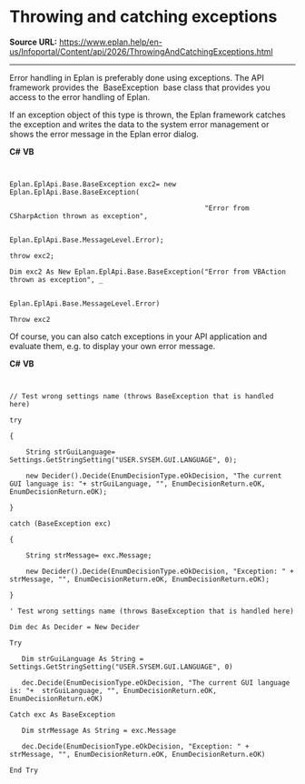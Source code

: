 # Throwing and catching exceptions

**Source URL:** https://www.eplan.help/en-us/Infoportal/Content/api/2026/ThrowingAndCatchingExceptions.html

---

Error handling in Eplan is preferably done using exceptions. The API framework provides the  BaseException  base class that provides you access to the error handling of Eplan.

If an exception object of this type is thrown, the Eplan framework catches the exception and writes the data to the system error management or shows the error message in the Eplan error dialog.

**C#**
**VB**

```


Eplan.EplApi.Base.BaseException exc2= new Eplan.EplApi.Base.BaseException(

                                                "Error from CSharpAction thrown as exception",

                                                Eplan.EplApi.Base.MessageLevel.Error);

throw exc2;

Dim exc2 As New Eplan.EplApi.Base.BaseException("Error from VBAction thrown as exception", _

                                                  Eplan.EplApi.Base.MessageLevel.Error)

Throw exc2

```

Of course, you can also catch exceptions in your API application and evaluate them, e.g. to display your own error message.

**C#**
**VB**

```


// Test wrong settings name (throws BaseException that is handled here)

try

{

    String strGuiLanguage= Settings.GetStringSetting("USER.SYSEM.GUI.LANGUAGE", 0);

    new Decider().Decide(EnumDecisionType.eOkDecision, "The current GUI language is: "+ strGuiLanguage, "", EnumDecisionReturn.eOK, EnumDecisionReturn.eOK);

}

catch (BaseException exc)

{

    String strMessage= exc.Message;

    new Decider().Decide(EnumDecisionType.eOkDecision, "Exception: " + strMessage, "", EnumDecisionReturn.eOK, EnumDecisionReturn.eOK);

}

' Test wrong settings name (throws BaseException that is handled here)

Dim dec As Decider = New Decider

Try

   Dim strGuiLanguage As String = Settings.GetStringSetting("USER.SYSEM.GUI.LANGUAGE", 0)

   dec.Decide(EnumDecisionType.eOkDecision, "The current GUI language is: "+  strGuiLanguage, "", EnumDecisionReturn.eOK, EnumDecisionReturn.eOK)

Catch exc As BaseException

   Dim strMessage As String = exc.Message

   dec.Decide(EnumDecisionType.eOkDecision, "Exception: " + strMessage, "", EnumDecisionReturn.eOK, EnumDecisionReturn.eOK)

End Try

```